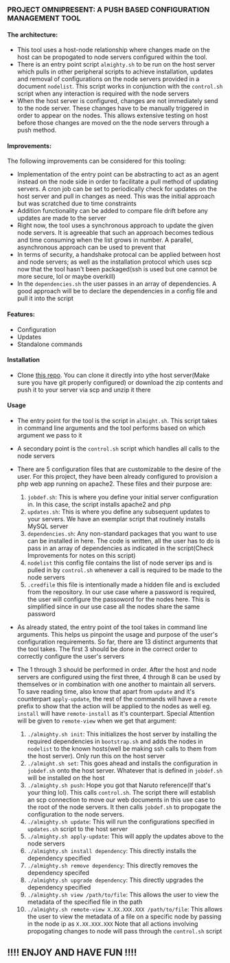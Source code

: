 ### PROJECT OMNIPRESENT: A PUSH BASED CONFIGURATION MANAGEMENT TOOL
#### The architecture:
- This tool uses a host-node relationship where changes made on the host can be propogated to node servers configured within the tool.
- There is an entry point script `almighty.sh` to be run on the host server which pulls in other peripheral scripts to achieve installation, updates and removal of configurations on the node servers provided in a document `nodelist`. This script works in conjunction with the `control.sh` script when any interaction is required with the node servers
- When the host server is configured, changes are not immediately send to the node server. These changes have to be manually triggered in order to appear on the nodes. This allows extensive testing on host before those changes are moved on the the node servers through a push method.

#### Improvements:
The following improvements can be considered for this tooling:
- Implementation of the entry point can be abstracting to act as an agent instead on the node side in order to facilitate a pull method of updating servers. A cron job can be set to periodically check for updates on the host server and pull in changes as need. This was the initial approach but was scratched due to time constraints
- Addition functionality can be added to compare file drift before any updates are made to the server
- Right now, the tool uses a synchronous approach to update the given node servers. It is agreeable that such an approach becomes tedious and time consuming when the list grows in number. A parallel, asynchronous approach can be used to prevent that
- In terms of security, a handshake protocal can be applied between host and node servers; as well as the installation protocol which uses scp now that the tool hasn't been packaged(ssh is used but one cannot be more secure, lol or maybe overkill)
- In the `dependencies.sh` the user passes in an array of dependencies. A good approach will be to declare the dependencies in a config file and pull it into the script

#### Features:
- Configuration
- Updates
- Standalone commands

#### Installation
- Clone <a href="https://github.com/JRcodes/project-omnipresent/tree/main" target="_blank">this repo</a>. You can clone it directly into ythe host server(Make sure you have git properly configured) or download the zip contents and push it to your server via scp and unzip it there

#### Usage
- The entry point for the tool is the script in `almight.sh`. This script takes in command line arguments and the tool performs based on which argument we pass to it
- A secondary point is the `control.sh` script which handles all calls to the node servers
- There are 5 configuration files that are customizable to the desire of the user. For this project, they have been already configured to provision a php web app running on apache2. These files and their purpose are:
    1. `jobdef.sh`: This is where you define your initial server configuration in. In this case, the script installs apache2 and php
    2. `updates.sh`: This is where you define any subsequent updates to your servers. We have an exemplar script that routinely installs MySQL server
    3. `dependencies.sh`: Any non-standard packages that you want to use can be installed in here. The code is written, all the user has to do is pass in an array of dependencies as indicated in the script(Check Improvements for notes on this script)
    4. `nodelist` this config file contains the list of node server ips and is pulled in by  `control.sh` whenever a call is required to be made to the node servers
    5. `.credfile` this file is intentionally made a hidden file and is excluded from the repository. In our use case where a password is required, the user will configure the passoword for the nodes here. This is simplified since in our use case all the nodes share the same password
- As already stated, the entry point of the tool takes in command line arguments. This helps us pinpoint the usage and purpose of the user's configuration requirements. So far, there are 13 distinct arguments that the tool takes. The first 3 should be done in the correct order to correctly configure the user's servers

- The 1 through 3 should be performed in order. After the host and node servers are configured using the first three, 4 through 8 can be used by themselves or in combination with one another to maintain all servers. To save reading time, also know that apart from `update` and it's counterpart `apply-update`, the rest of the commands will have a `remote` prefix to show that the action will be applied to the nodes as well eg. `install` will have `remote-install` as it's counterpart. Special Attention will be given to `remote-view` when we get that argument:
    1. `./almighty.sh init`: This initializes the host server by installing the required dependencies in `bootstrap.sh` and adds the nodes in `nodelist` to the known hosts(well be making ssh calls to them from the host server). Only run this on the host server
    2. `./almight.sh set`: This goes ahead and installs the configuration in `jobdef.sh` onto the host server. Whatever that is defined in `jobdef.sh` will be installed on the host
    3. `./almighty.sh push`: Hope you got that Naruto reference(If that's your thing lol). This calls `control.sh`. The script there will establish an scp connection to move our web documents in this use case to the root of the node servers. It then calls `jobdef.sh` to propogate the configuration to the node servers.
    4. `./almighty.sh update`: This will run the configurations specified in `updates.sh` script to the host server
    5. `./almighty.sh apply-update`: This will apply the updates above to the node servers
    6. `./almighty.sh install dependency`: This directly installs the dependency specified
    7. `./almighty.sh remove dependency`: This directly removes the dependency specifed
    8. `./almighty.sh upgrade dependency`: This directly upgrades the dependency specified
    9. `./almighty.sh view /path/to/file`: This allows the user to view the metadata of the specified file in the path
    10. `./almighty.sh remote-view X.XX.XXX.XXX /path/to/file`: This allows the user to view the metadata of a file on a specific node by passing in the node ip as `X.XX.XXX.XXX`
    Note that all actions involving propogating changes to node will pass through the `control.sh` script

##                                                                           !!!! ENJOY AND HAVE FUN !!!!

